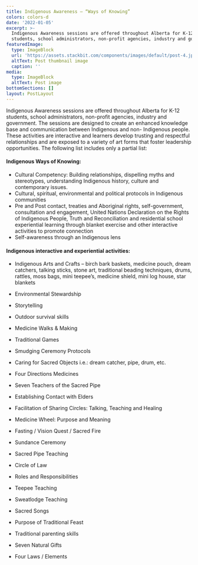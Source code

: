 ```yaml
---
title: Indigenous Awareness – “Ways of Knowing”
colors: colors-d
date: '2022-01-05'
excerpt: >-
  Indigenous Awareness sessions are offered throughout Alberta for K-12
  students, school administrators, non-profit agencies, industry and government.
featuredImage:
  type: ImageBlock
  url: 'https://assets.stackbit.com/components/images/default/post-4.jpeg'
  altText: Post thumbnail image
  caption: ''
media:
  type: ImageBlock
  altText: Post image
bottomSections: []
layout: PostLayout
---
```

Indigenous Awareness sessions are offered throughout Alberta for K-12 students, school administrators, non-profit agencies, industry and government. The sessions are designed to create an enhanced knowledge base and communication between Indigenous and non- Indigenous people. These activities are interactive and learners develop trusting and respectful relationships and are exposed to a variety of art forms that foster leadership opportunities. The following list includes only a partial list:

#### Indigenous Ways of Knowing:

*   Cultural Competency: Building relationships, dispelling myths and stereotypes, understanding Indigenous history, culture and contemporary issues.
*   Cultural, spiritual, environmental and political protocols in Indigenous communities
*   Pre and Post contact, treaties and Aboriginal rights, self-government, consultation and engagement, United Nations Declaration on the Rights of Indigenous People, Truth and Reconciliation and residential school experiential learning through
    blanket exercise and other interactive activities to promote connection
*   Self-awareness through an Indigenous lens

#### Indigenous interactive and experiential activities:

*   Indigenous Arts and Crafts – birch bark baskets, medicine pouch, dream catchers, talking sticks, stone art, traditional beading techniques, drums, rattles, moss bags, mini teepee’s, medicine shield, mini log house, star blankets

*   Environmental Stewardship

*   Storytelling

*   Outdoor survival skills

*   Medicine Walks & Making

*   Traditional Games

*   Smudging Ceremony Protocols

*   Caring for Sacred Objects i.e.: dream catcher, pipe, drum, etc.

*   Four Directions Medicines

*   Seven Teachers of the Sacred Pipe

*   Establishing Contact with Elders

*   Facilitation of Sharing Circles: Talking, Teaching and Healing

*   Medicine Wheel: Purpose and Meaning

*   Fasting / Vision Quest / Sacred Fire

*   Sundance Ceremony

*   Sacred Pipe Teaching

*   Circle of Law

*   Roles and Responsibilities

*   Teepee Teaching

*   Sweatlodge Teaching

*   Sacred Songs

*   Purpose of Traditional Feast

*   Traditional parenting skills

*   Seven Natural Gifts

*   Four Laws / Elements
